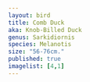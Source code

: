 ```yaml
---
layout: bird
title: Comb Duck
aka: Knob-Billed Duck
genus: Sarkidiornis
species: Melanotis
size: "56-76cm."
published: true
imagelist: [4,1]
---
```



